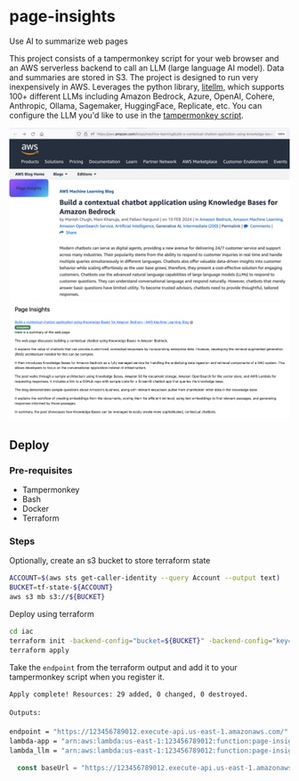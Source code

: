 # page-insights

Use AI to summarize web pages

This project consists of a tampermonkey script for your web browser and an AWS serverless backend to call an LLM (large language AI model). Data and summaries are stored in S3. The project is designed to run very inexpensively in AWS. Leverages the python library, [litellm](https://docs.litellm.ai/docs/), which supports 100+ different LLMs including Amazon Bedrock, Azure, OpenAI, Cohere, Anthropic, Ollama, Sagemaker, HuggingFace, Replicate, etc.  You can configure the LLM you'd like to use in the [tampermonkey script](./tampermonkey.js).

![screenshot](./screenshot1.png)
![screenshot](./screenshot2.png)


## Deploy

### Pre-requisites

- Tampermonkey
- Bash
- Docker
- Terraform

### Steps

Optionally, create an s3 bucket to store terraform state
```sh
ACCOUNT=$(aws sts get-caller-identity --query Account --output text)
BUCKET=tf-state-${ACCOUNT}
aws s3 mb s3://${BUCKET}
```

Deploy using terraform
```sh
cd iac
terraform init -backend-config="bucket=${BUCKET}" -backend-config="key=page-insights.tfstate"
terraform apply
```

Take the `endpoint` from the terraform output and add it to your tampermonkey script when you register it.
```sh
Apply complete! Resources: 29 added, 0 changed, 0 destroyed.

Outputs:

endpoint = "https://123456789012.execute-api.us-east-1.amazonaws.com/"
lambda-app = "arn:aws:lambda:us-east-1:123456789012:function:page-insights"
lambda_llm = "arn:aws:lambda:us-east-1:123456789012:function:page-insights-llm"
```

```javascript
  const baseUrl = "https://123456789012.execute-api.us-east-1.amazonaws.com/";
```
